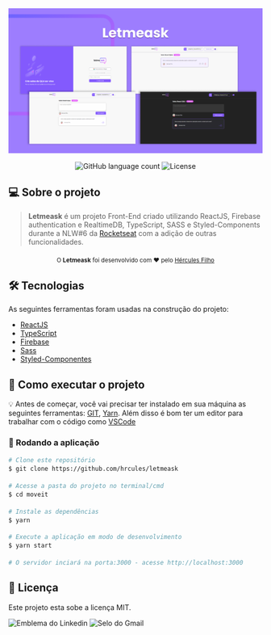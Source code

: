<img src="public/letmeask-banner.png">

<p align="center">
  <img alt="GitHub language count" src="https://img.shields.io/github/languages/count/hrcules/letmeask?color=e559f9">

  <img alt="License" src="https://img.shields.io/badge/license-MIT-brightgreen">
</p>

## 💻 Sobre o projeto

> <b>Letmeask</b> é um projeto Front-End criado utilizando ReactJS, Firebase authentication e RealtimeDB, TypeScript, SASS e Styled-Components durante a NLW#6 da [Rocketseat](https://github.com/Rocketseat) com a adição de outras funcionalidades.

<div align="center">
  <sub>O <strong>Letmeask</strong> foi desenvolvido com ❤︎ pelo
    <a href="https://github.com/hrcules">Hércules Filho</a>
  </sub>
</div>

## 🛠 Tecnologias

As seguintes ferramentas foram usadas na construção do projeto:

- [ReactJS](https://reactjs.org/)
- [TypeScript](https://www.typescriptlang.org/)
- [Firebase](https://firebase.google.com/)
- [Sass](https://sass-lang.com/)
- [Styled-Componentes](https://styled-components.com/)

## 🚀 Como executar o projeto

💡 Antes de começar, você vai precisar ter instalado em sua máquina as seguintes ferramentas: [GIT](https://git-scm.com), [Yarn](https://yarnpkg.com/). Além disso é bom ter um editor para trabalhar com o código como [VSCode](https://code.visualstudio.com/)

### 🎲 Rodando a aplicação

```bash
# Clone este repositório
$ git clone https://github.com/hrcules/letmeask

# Acesse a pasta do projeto no terminal/cmd
$ cd moveit

# Instale as dependências
$ yarn

# Execute a aplicação em modo de desenvolvimento
$ yarn start

# O servidor inciará na porta:3000 - acesse http://localhost:3000
```

## 📝 Licença

Este projeto esta sobe a licença MIT.

![ Emblema do Linkedin ](https://img.shields.io/badge/-hrcules-blue?style=flat-square&logo=Linkedin&logoColor=white&link=https://linkedin.com/in/hércules-filho-5259b3238/)
![ Selo do Gmail ](https://img.shields.io/badge/-dev.hrcules@gmail.com-c14438?style=flat-square&logo=Gmail&logoColor=white&link=mailto:dev.hrcules@gmail.com)
